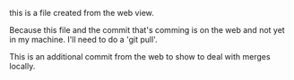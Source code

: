 this is a file created from the web view.


Because this file and the commit  that's comming is on the web and not yet in my machine. I'll need to do a 'git pull'.


This is an additional commit from the web to show to deal with merges locally.
